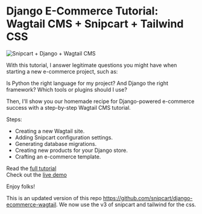 # Django E-Commerce Tutorial: Wagtail CMS + Snipcart + Tailwind CSS

![Snipcart + Django + Wagtail CMS](https://snipcart.com/media/205957/djangoecommerceog.png)

With this tutorial, I answer legitimate questions you might have when starting a new e-commerce project, such as:

Is Python the right language for my project? And Django the right framework? Which tools or plugins should I use?

Then, I'll show you our homemade recipe for Django-powered e-commerce success with a step-by-step Wagtail CMS tutorial.

Steps:

- Creating a new Wagtail site.
- Adding Snipcart configuration settings.
- Generating database migrations.
- Creating new products for your Django store.
- Crafting an e-commerce template.

Read the [full tutorial](https://snipcart.com/blog/django-ecommerce-tutorial-wagtail-cms)</br>
Check out the [live demo](https://agile-caverns-14237.herokuapp.com/)

Enjoy folks!

This is an updated version of this repo https://github.com/snipcart/django-ecommerce-wagtail. We now use the v3 of snipcart and tailwind for the css.
